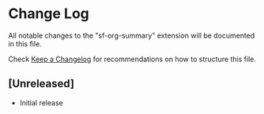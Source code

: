 # Change Log

All notable changes to the "sf-org-summary" extension will be documented in this file.

Check [Keep a Changelog](http://keepachangelog.com/) for recommendations on how to structure this file.

## [Unreleased]

- Initial release